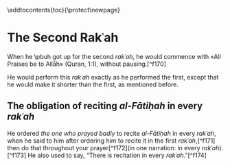 
\addtocontents{toc}{\protect\newpage}

# The Second Rakʿah

When he \pbuh got up for the second _rakʿah_, he would commence with «All Praises be to Allāh» (Quran, 1:1), without pausing.[^f170]

He would perform this _rakʿah_ exactly as he performed the first, except that he would make it shorter than the first, as mentioned before.

## The obligation of reciting _al-Fātiḥah_ in every _rakʿah_

He ordered _the one who prayed badly_ to recite _al-Fātiḥah_ in every _rakʿah_, when he said to him after ordering him to recite it in the first _rakʿah_,[^f171] then do that throughout your prayer[^f172](in one narration: in every _rakʿah_).[^f173] He also used to say, “There is recitation in every _rakʿah_.”[^f174]

